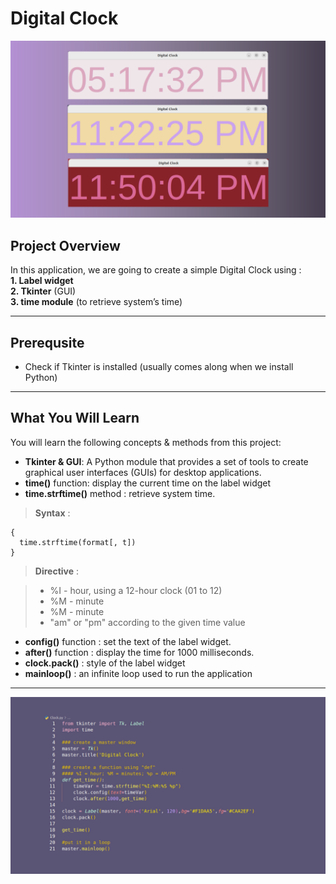 # **Digital Clock**
![alt text](Digital_Clock_Img.png)

## **Project Overview**

In this application, we are going to create a simple Digital Clock using :<br>
**1. Label widget**<br>
**2. Tkinter** (GUI) <br>
**3. time module**  (to retrieve system’s time)

---
## **Prerequsite**

- Check if Tkinter is installed (usually comes along when we install Python)

---
## **What You Will Learn**
You will learn the following concepts & methods from this project: 

- **Tkinter & GUI**: A Python module that provides a set of tools to create graphical user interfaces (GUIs) for desktop applications.
- **time()** function: display the current time on the label widget
- **time.strftime()** method : retrieve system time.<br>
    
>**Syntax** :
```
{
  time.strftime(format[, t])
}
```

>**Directive** : 

>- %I - hour, using a 12-hour clock (01 to 12)
>- %M - minute
>- %M - minute
>- "am" or "pm" according to the given time value
- **config()** function : set the text of the label widget.
- **after()** function : display the time for 1000 milliseconds.
- **clock.pack()** : style of the label widget 
- **mainloop()** : an infinite loop used to run the application
---
![alt text](Clock.png)



